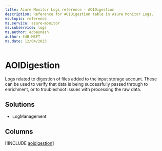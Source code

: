 ```yaml
---
title: Azure Monitor Logs reference - AOIDigestion
description: Reference for AOIDigestion table in Azure Monitor Logs.
ms.topic: reference
ms.service: azure-monitor
ms.subservice: logs
ms.author: edbaynash
author: EdB-MSFT
ms.date: 12/04/2023
---
```


# AOIDigestion

Logs related to digestion of files added to the input storage account. These can be used to verify that data is being successfully passed through to enrichment, or to troubleshoot issues with processing the raw data.

## Solutions

- LogManagement

            


## Columns
  
[!INCLUDE [aoidigestion](../includes/aoidigestion-include.md)]
